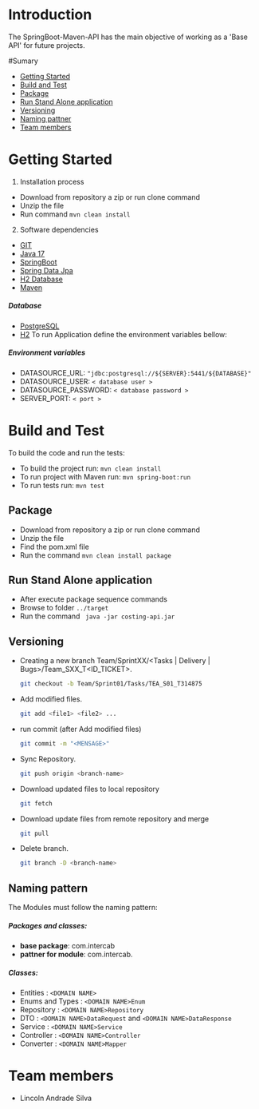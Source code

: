 # Introduction
The SpringBoot-Maven-API has the main objective of working as a 'Base API' for future projects.

#Sumary
* [Getting Started]()
* [Build and Test]()
* [Package]()
* [Run Stand Alone application]()
* [Versioning]()
* [Naming pattner]()
* [Team members]()

# Getting Started
1.	Installation process
* Download from repository a zip or run clone command
* Unzip the file
* Run command ```mvn clean install```

2.	Software dependencies
* [GIT](https://git-scm.com/)
* [Java 17](https://docs.oracle.com/javase/17/docs/api/)
* [SpringBoot](https://docs.spring.io/spring-boot/docs/current-SNAPSHOT/reference/htmlsingle/)
* [Spring Data Jpa](https://docs.spring.io/spring-data/jpa/docs/current/reference/html/)
* [H2 Database](http://www.h2database.com/html/main.html)
* [Maven](https://maven.apache.org/)

##### Database

* [PostgreSQL](https://www.postgresql.org/)
* [H2](https://www.h2database.com/html/main.html)
  To run Application define the environment variables bellow:

##### Environment variables
- DATASOURCE_URL: ```"jdbc:postgresql://${SERVER}:5441/${DATABASE}"```
- DATASOURCE_USER: ```< database user >```
- DATASOURCE_PASSWORD: ```< database password >```
- SERVER_PORT: ``` < port > ```

# Build and Test
To build the code and run the tests:

* To build the project run: ```mvn clean install ```
* To run project with Maven run: ``` mvn spring-boot:run ```
* To run tests run: ``` mvn test ```

## Package
* Download from repository a zip or run clone command
* Unzip the file
* Find the pom.xml file
* Run the command ```mvn clean install package```

## Run Stand Alone application
* After execute package sequence commands
* Browse to folder ``` ../target ```
* Run the command ``` java -jar costing-api.jar```

## Versioning
* Creating a new branch Team/SprintXX/<Tasks | Delivery | Bugs>/Team_SXX_T<ID_TICKET>.

  ```bash
  git checkout -b Team/Sprint01/Tasks/TEA_S01_T314875
  ```

* Add modified files.

  ```bash
  git add <file1> <file2> ...
  ```

* run commit (after Add modified files)

  ```bash
  git commit -m "<MENSAGE>"
  ```


* Sync Repository.

  ```bash
  git push origin <branch-name>
  ```

* Download updated files to local repository

    ```bash
    git fetch
    ```

* Download update files from remote repository and merge

    ```bash
    git pull
    ```

* Delete branch.

  ```bash
  git branch -D <branch-name>
  ```

## Naming pattern

The Modules must follow the naming pattern:

##### Packages and classes:

- **base package**: com.intercab
- **pattner for module**: com.intercab.<module>


##### Classes:

* Entities : ``` <DOMAIN NAME> ```
* Enums and Types : ``` <DOMAIN NAME>Enum ```
* Repository : ``` <DOMAIN NAME>Repository ```
* DTO : ``` <DOMAIN NAME>DataRequest ``` and ``` <DOMAIN NAME>DataResponse ```
* Service : ``` <DOMAIN NAME>Service ```
* Controller : ``` <DOMAIN NAME>Controller ```
* Converter : ``` <DOMAIN NAME>Mapper ```


# Team members
- Lincoln Andrade Silva
